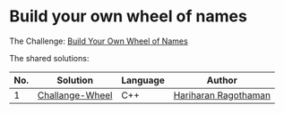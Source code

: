 # Build your own wheel of names

The Challenge: [Build Your Own Wheel of Names](https://codingchallenges.fyi/challenges/challenge-wheel/)

The shared solutions:

| No. | Solution                                                                                 | Language | Author                                                         |
|-----|------------------------------------------------------------------------------------------|----------|----------------------------------------------------------------|
| 1 | [Challange-Wheel](https://github.com/hariharanragothaman/challenge-wheel) | C++ | [Hariharan Ragothaman](https://github.com/hariharanragothaman) |

